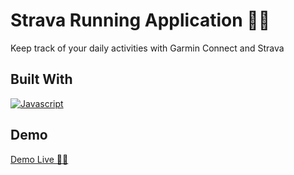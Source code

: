 # Strava Running Application 🏃‍♂️

Keep track of your daily activities with Garmin Connect and Strava

## Built With

[![Javascript][Javascript.com]][Javascript-url]



## Demo

[Demo Live 🏃‍♂️](https://peppy-crepe-9ea2a6.netlify.app/)

<!-- MARKDOWN LINKS & IMAGES -->
[Javascript.com]: https://img.shields.io/badge/JavaScript-F7DF1E?style=for-the-badge&logo=javascript&logoColor=black
[Javascript-url]: (https://www.javascript.com/)



